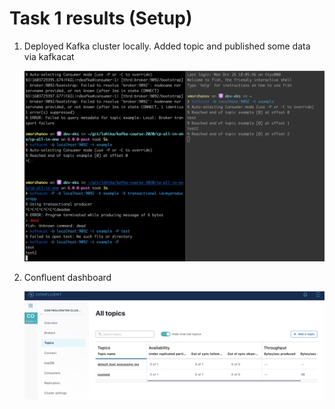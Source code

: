# Task 1 results (Setup)

1. Deployed Kafka cluster locally. Added topic and published some data via kafkacat

   ![Alt text](./screenshots/01.png?raw=true)

2. Confluent dashboard

   ![Alt text](./screenshots/02.png?raw=true)
